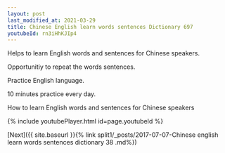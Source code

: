 ```yaml
---
layout: post
last_modified_at: 2021-03-29
title: Chinese English learn words sentences Dictionary 697 
youtubeId: rn3iHhKJIp4
---
```

 
 
Helps to learn English words and sentences for Chinese speakers.

Opportunitiy to repeat the words sentences. 

Practice English language. 
 
10 minutes practice every day. 
 
How to learn English words and sentences for Chinese speakers 
 
{% include youtubePlayer.html id=page.youtubeId %}
 
 
[Next]({{ site.baseurl }}{% link  split1/_posts/2017-07-07-Chinese english learn words sentences dictionary 38 .md%})
 
